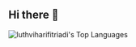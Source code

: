 ## Hi there 👋

<!--
**luthviharifitriadi/luthviharifitriadi** is a ✨ _special_ ✨ repository because its `README.md` (this file) appears on your GitHub profile.

Here are some ideas to get you started:

- 🔭 I’m currently working on ...
- 🌱 I’m currently learning ...
- 👯 I’m looking to collaborate on ...
- 🤔 I’m looking for help with ...
- 💬 Ask me about ...
- 📫 How to reach me: ...
- 😄 Pronouns: ...
- ⚡ Fun fact: ...
-->

![luthviharifitriadi's Top Languages](https://github-readme-stats.vercel.app/api/top-langs/?username=luthviharifitriadi&theme=react&show_icons=true&hide_border=true&layout=compact)
